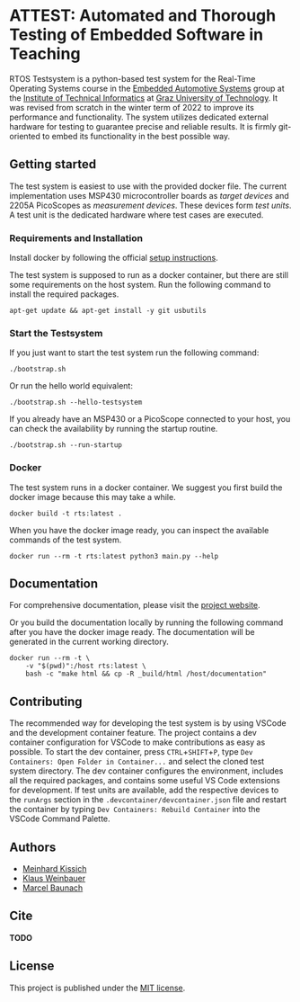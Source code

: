 # ATTEST: Automated and Thorough Testing of Embedded Software in Teaching
RTOS Testsystem is a python-based test system for the Real-Time Operating Systems course in the [Embedded Automotive Systems](https://iti.tugraz.at/eas) group at the [Institute of Technical Informatics](https://www.tugraz.at/en/institutes/iti/home) at [Graz University of Technology](https://www.tugraz.at/home). It was
revised from scratch in the winter term of 2022 to improve its performance and
functionality. The system utilizes dedicated external hardware for testing to guarantee
precise and reliable results. It is firmly git-oriented to embed its functionality in
the best possible way.

## Getting started

The test system is easiest to use with the provided docker file. The current implementation uses MSP430 microcontroller boards as _target devices_ and 2205A PicoScopes as _measurement devices_. These devices form _test units_. A test unit is the dedicated hardware where test cases are executed.

### Requirements and Installation

Install docker by following the official [setup instructions](https://docs.docker.com/engine/install/ubuntu/).

The test system is supposed to run as a docker container, but there are still some
requirements on the host system. Run the following command to install the required
packages.

```
apt-get update && apt-get install -y git usbutils
```


### Start the Testsystem
If you just want to start the test system run the following command:

```
./bootstrap.sh
```

Or run the hello world equivalent:
```
./bootstrap.sh --hello-testsystem
```

If you already have an MSP430 or a PicoScope connected to your host, you can check the availability by running the startup routine.
```
./bootstrap.sh --run-startup
```

### Docker
The test system runs in a docker container. We suggest you first build the docker image because this may take a while.

```
docker build -t rts:latest .
```

When you have the docker image ready, you can inspect the available commands of the test system.

```
docker run --rm -t rts:latest python3 main.py --help
```

## Documentation
For comprehensive documentation, please visit the [project website](https://eas-attest.github.io/ATTEST-Testsystem/index.html).

Or you build the documentation locally by running the following command after you have the docker image ready. The documentation will be generated in the current working directory.

```
docker run --rm -t \
    -v "$(pwd)":/host rts:latest \
    bash -c "make html && cp -R _build/html /host/documentation"
```

## Contributing
The recommended way for developing the test system is by using VSCode and the
development container feature. The project contains a dev container configuration for
VSCode to make contributions as easy as possible. To start the dev container, press
``CTRL``+``SHIFT``+``P``, type ``Dev Containers: Open Folder in Container...`` and
select the cloned test system directory. The dev container configures the environment,
includes all the required packages, and contains some useful VS Code extensions for
development. If test units are available, add the respective devices to the ``runArgs``
section in the ``.devcontainer/devcontainer.json`` file and restart the container by typing ``Dev
Containers: Rebuild Container`` into the VSCode Command Palette. 


## Authors
* [Meinhard Kissich](mailto:meinhard.kissich@tugraz.at)
* [Klaus Weinbauer](mailto:klaus.weinbauer@student.tugraz.at)
* [Marcel Baunach](mailto:baunach@tugraz.at)

## Cite

**TODO**

## License
This project is published under the [MIT license](./LICENSE.txt).
